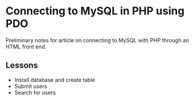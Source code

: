 # Connecting to MySQL in PHP using PDO

Preliminary notes for article on connecting to MySQL with PHP through an HTML front end.

## Lessons

- Install database and create table
- Submit users
- Search for users